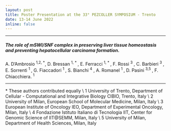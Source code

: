 ```yaml
---
layout: post
title: Poster Presentation at the 33° PEZCOLLER SYMPOSIUM - Trento
date: 13-14 June 2022
inline: false
---
```


*** 

##### The role of mSWI/SNF complex in preserving liver tissue homeostasis and preventing hepatocellular carcinoma formation.
A. D’Ambrosio <sup>1,2, *</sup>, D. Bressan <sup>1, * </sup> , E. Ferracci <sup>1, * </sup>, F. Rossi <sup>3 </sup> , C. Barbieri <sup>3 </sup>, E. Sorrenti  <sup>1 </sup>  , G. Fiaccadori  <sup>1 </sup>  , S. Bianchi  <sup>4</sup>  , A. Romanel <sup>1 </sup>  , D. Pasini <sup>3,5 </sup> , F. Chiacchiera. <sup>1 </sup> 



***


\* These authors contributed equally \\
1 University of Trento, Department of Cellular - Computational and Integrative Biology CIBIO, Trento, Italy \\
2 University of Milan, European School of Molecular Medicine, Milan, Italy \\
3 European Institute of Oncology IEO, Department of Experimental Oncology, Milan, Italy \\
4 Fondazione Istituto Italiano di Tecnologia IIT, Center for Genomic Science of IIT@SEMM, Milan, Italy \\
5 University of Milan, Department of Health Sciences, Milan, Italy 